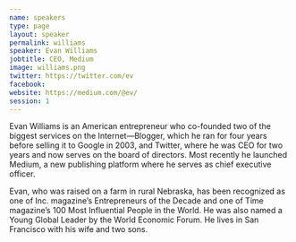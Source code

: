 ```yaml
---
name: speakers
type: page
layout: speaker
permalink: williams
speaker: Evan Williams
jobtitle: CEO, Medium
image: williams.png
twitter: https://twitter.com/ev
facebook: 
website: https://medium.com/@ev/
session: 1
---
```

Evan Williams is an American entrepreneur who co-founded two of the biggest services on the Internet—Blogger, which he ran for four years before selling it to Google in 2003, and Twitter, where he was CEO for two years and now serves on the board of directors. Most recently he launched Medium, a new publishing platform where he serves as chief executive officer.
 
Evan, who was raised on a farm in rural Nebraska, has been recognized as one of Inc. magazine’s Entrepreneurs of the Decade and one of Time magazine’s 100 Most Influential People in the World. He was also named a Young Global Leader by the World Economic Forum. He lives in San Francisco with his wife and two sons.